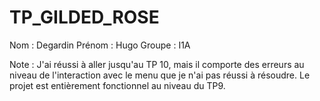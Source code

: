 # TP_GILDED_ROSE

Nom : Degardin
Prénom : Hugo
Groupe : I1A

Note : J'ai réussi à aller jusqu'au TP 10, mais il comporte des erreurs au niveau de l'interaction avec le menu que je n'ai pas réussi à résoudre. Le projet est entièrement fonctionnel au niveau du TP9.
